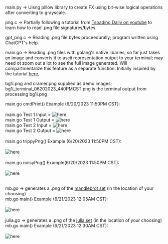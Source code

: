 main.py -> Uisng pillow library to create FX using bit-wise logical operations after converting to grayscale.

png.c -> Partially following a tutorial from [Tsoading Daily on youtube](https://www.youtube.com/watch?v=M9ZwuIv3xz8) to learn how to read .png file signatures/bytes.

gpt_png.c -> Reading .png file bytes proceedurally; program written using ChatGPT's help.

main.go -> Reading .png files with golang's native libaries; so far just takes an image and converts it to ascii representation output to your terminal;
may need ot zoom out a lot to see the full image generated. Will compartmentalize this feature as a separate function. Initially inspired by the tutorial [here.](https://golangdocs.com/golang-image-processing)

bg1i.png and cramer.png supplied as demo images; bg1i_terminal_06202023_440PMCST.png is the terminal output from processing bg1i.png

main.go cmdPrint() Example (6/20/2023 11:50PM CST): <br /> <br />
main.go Test 1 Input = ![here](demo_results/bg1i.png) <br />
main.go Test 1 Output = ![here](demo_results/bg1i_terminal_06202023_440PMCST.png) <br />
main.go Test 2 Input = ![here](demo_results/cramer.png) <br />
main.go Test 2 Output = ![here](demo_results/cramer_terminal_05202023_8PMCST.png) <br /> <br />
main.go trippyPng() Example (6/20/2023 11:50PM CST): <br /> <br />
![here](demo_results/trippy16_06202023.png) <br /> <br />
main.go noisyPng() Example(6/20/2023 11:50PM CST): <br /> <br />
![here](demo_results/noisy4_06202023.png) <br /> <br /> 

mb.go -> generates a .png of the [mandlebrot set](https://en.wikipedia.org/wiki/Mandelbrot_set) (in the location of your choosing) <br />
mb.go main() Example (6/21/2023 12:05AM CST): <br /><br />
![here](demo_results/mandelbrot.png) <br /><br />
julia.go -> generates a .png of the [julia set](https://en.wikipedia.org/wiki/Julia_set) (in the location of your choosing) <br />
mb.go main() Example (6/21/2023 12:30AM CST): <br /><br />
![here](demo_results/julia_set.png) <br /><br />